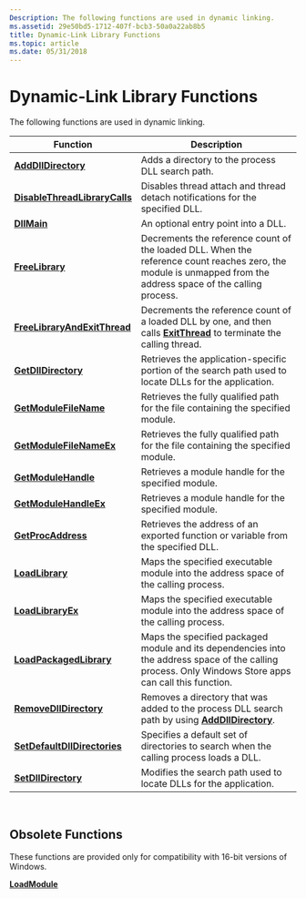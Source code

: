 ```yaml
---
Description: The following functions are used in dynamic linking.
ms.assetid: 29e50bd5-1712-407f-bcb3-50a0a22ab8b5
title: Dynamic-Link Library Functions
ms.topic: article
ms.date: 05/31/2018
---
```


# Dynamic-Link Library Functions

The following functions are used in dynamic linking.



| Function                                                       | Description                                                                                                                                                    |
|----------------------------------------------------------------|----------------------------------------------------------------------------------------------------------------------------------------------------------------|
| [**AddDllDirectory**](/windows/desktop/api/LibLoaderAPI/nf-libloaderapi-adddlldirectory)                     | Adds a directory to the process DLL search path.                                                                                                               |
| [**DisableThreadLibraryCalls**](https://msdn.microsoft.com/en-us/library/ms682579(v=VS.85).aspx) | Disables thread attach and thread detach notifications for the specified DLL.                                                                                  |
| [**DllMain**](dllmain.md)                                     | An optional entry point into a DLL.                                                                                                                            |
| [**FreeLibrary**](https://msdn.microsoft.com/en-us/library/ms683152(v=VS.85).aspx)                             | Decrements the reference count of the loaded DLL. When the reference count reaches zero, the module is unmapped from the address space of the calling process. |
| [**FreeLibraryAndExitThread**](https://msdn.microsoft.com/en-us/library/ms683153(v=VS.85).aspx)   | Decrements the reference count of a loaded DLL by one, and then calls [**ExitThread**](https://docs.microsoft.com/windows/desktop/api/processthreadsapi/nf-processthreadsapi-exitthread) to terminate the calling thread.                       |
| [**GetDllDirectory**](/windows/desktop/api/WinBase/nf-winbase-getdlldirectorya)                     | Retrieves the application-specific portion of the search path used to locate DLLs for the application.                                                         |
| [**GetModuleFileName**](https://msdn.microsoft.com/en-us/library/ms683197(v=VS.85).aspx)                 | Retrieves the fully qualified path for the file containing the specified module.                                                                               |
| [**GetModuleFileNameEx**](https://docs.microsoft.com/windows/desktop/api/psapi/nf-psapi-getmodulefilenameexa)            | Retrieves the fully qualified path for the file containing the specified module.                                                                               |
| [**GetModuleHandle**](https://msdn.microsoft.com/en-us/library/ms683199(v=VS.85).aspx)                     | Retrieves a module handle for the specified module.                                                                                                            |
| [**GetModuleHandleEx**](https://msdn.microsoft.com/en-us/library/ms683200(v=VS.85).aspx)                 | Retrieves a module handle for the specified module.                                                                                                            |
| [**GetProcAddress**](https://msdn.microsoft.com/en-us/library/ms683212(v=VS.85).aspx)                       | Retrieves the address of an exported function or variable from the specified DLL.                                                                              |
| [**LoadLibrary**](https://msdn.microsoft.com/en-us/library/ms684175(v=VS.85).aspx)                             | Maps the specified executable module into the address space of the calling process.                                                                            |
| [**LoadLibraryEx**](/windows/desktop/api/LibLoaderAPI/nf-libloaderapi-loadlibraryexa)                         | Maps the specified executable module into the address space of the calling process.                                                                            |
| [**LoadPackagedLibrary**](/windows/desktop/api/Winbase/nf-winbase-loadpackagedlibrary)             | Maps the specified packaged module and its dependencies into the address space of the calling process. Only Windows Store apps can call this function.         |
| [**RemoveDllDirectory**](/windows/desktop/api/LibLoaderAPI/nf-libloaderapi-removedlldirectory)               | Removes a directory that was added to the process DLL search path by using [**AddDllDirectory**](/windows/desktop/api/LibLoaderAPI/nf-libloaderapi-adddlldirectory).                                         |
| [**SetDefaultDllDirectories**](/windows/desktop/api/LibLoaderAPI/nf-libloaderapi-setdefaultdlldirectories)   | Specifies a default set of directories to search when the calling process loads a DLL.                                                                         |
| [**SetDllDirectory**](/windows/desktop/api/Winbase/nf-winbase-setdlldirectorya)                     | Modifies the search path used to locate DLLs for the application.                                                                                              |



 

## Obsolete Functions

These functions are provided only for compatibility with 16-bit versions of Windows.

[**LoadModule**](/windows/desktop/api/Winbase/nf-winbase-loadmodule)

 

 



